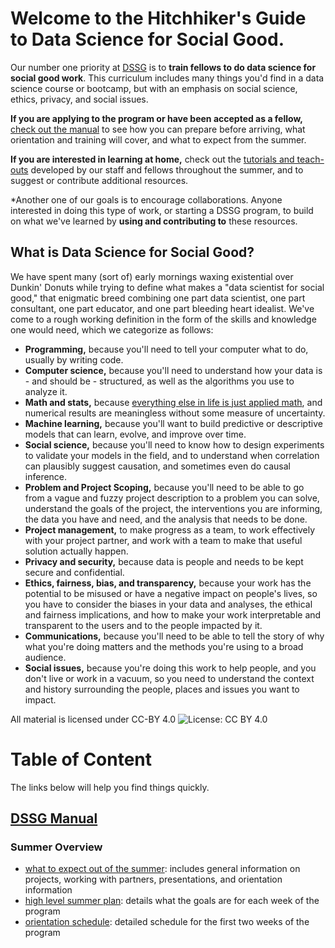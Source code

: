 # Welcome to the Hitchhiker's Guide to Data Science for Social Good.
Our number one priority at [DSSG](http://dssg.uchicago.edu) is to **train fellows to do data science for social good work**. 
This curriculum includes many things you'd find in a data science course or bootcamp,
but with an emphasis on social science, ethics, privacy, and social issues.

**If you are applying to the program or have been accepted as a fellow,** [check out the manual](dssg-manual/) to see how you can prepare before arriving, what orientation and training will cover, and what to expect from the summer. 

**If you are interested in learning at home,** check out the [tutorials and teach-outs](curriculum/) developed by our staff and fellows throughout the summer, and to suggest or contribute additional resources.

*Another one of our goals is to encourage collaborations. Anyone  interested in doing this type of work, or starting a DSSG program, to build on what we've  learned by **using and contributing to** these resources. 

## What is Data Science for Social Good?
We have spent many (sort of) early mornings waxing existential over Dunkin' Donuts while trying to define what makes a "data scientist for social good," that enigmatic breed combining one part data scientist, one part consultant, one part educator, and one part bleeding heart idealist. We've come to a rough working definition in the form of the skills and knowledge one would need, which we categorize as follows:
- **Programming,** because you'll need to tell your computer what to do, usually by writing code.
- **Computer science,** because you'll need to understand how your data is - and should be - structured, as well as the algorithms you use to analyze it.
- **Math and stats,** because [everything else in life is just applied math](https://xkcd.com/435/), and numerical results are meaningless without some measure of uncertainty.
- **Machine learning,** because you'll want to build predictive or descriptive models that can learn, evolve, and improve over time.
- **Social science,** because you'll need to know how to design experiments to validate your models in the field, and to understand when correlation can plausibly suggest causation, and sometimes even do causal inference.
- **Problem and Project Scoping,** because you'll need to be able to go from a vague and fuzzy project description to a problem you can solve, understand the goals of the project, the interventions you are informing, the data you have and need, and the analysis that needs to be done. 
- **Project management,** to make progress as a team, to work effectively with your project partner, and work with a team to make that useful solution actually happen.
- **Privacy and security,** because data is people and needs to be kept secure and confidential.
- **Ethics, fairness, bias, and transparency,** because your work has the potential to be misused or have a negative impact on people's lives, so you have to consider the biases in your data and analyses, the ethical and fairness implications, and how to make your work interpretable and transparent to the users and to the people impacted by it.
- **Communications,** because you'll need to be able to tell the story of why what you're doing matters and the methods you're using to a broad audience.
- **Social issues,** because you're doing this work to help people, and you don't live or work in a vacuum, so you need to understand the context and history surrounding the people, places and issues you want to impact.

All material is licensed under CC-BY 4.0
![License: CC BY 4.0](https://img.shields.io/badge/License-CC%20BY%204.0-lightgrey.svg)

# Table of Content
The links below will help you find things quickly.

## [DSSG Manual](https://github.com/dssg/hitchhikers-guide/tree/master/dssg-manual)

### Summer Overview
- [what to expect out of the summer](dssg-manual/summer-overview/): includes general information on projects, working with partners, presentations, and orientation information
- [high level summer plan](dssg-manual/summer-overview/high-level-summer-plan.pdf): details what the goals are for each week of the program
- [orientation schedule](dssg-manual/summer-overview/DSSG2016OrientationSchedule.pdf): detailed schedule for the first two weeks of the program

###


